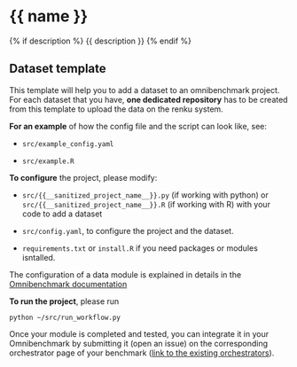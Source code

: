 # {{ name }}

{% if description %} {{ description }} {% endif %}

## Dataset template

This template will help you to add a dataset to an omnibenchmark project. For each dataset that you have, **one dedicated repository** has to be created from this template to upload the data on the renku system. 

**For an example** of how the config file and the script can look like, see: 

- `src/example_config.yaml` 

- `src/example.R` 

**To configure** the project, please modify: 

- `src/{{__sanitized_project_name__}}.py` (if working with python) or 
`src/{{__sanitized_project_name__}}.R` (if working with R) with your code to add a dataset

- `src/config.yaml`, to configure the project and the dataset.

- `requirements.txt` or `install.R` if you need packages or modules isntalled. 

The configuration of a data module is explained in details in the [Omnibenchmark documentation](https://omnibenchmark.readthedocs.io/en/latest/start/modules/01_data_module.html)

**To run the project**, please run

`python ~/src/run_workflow.py`

Once your module is completed and tested, you can integrate it in your Omnibenchmark by submitting it (open an issue) on the corresponding orchestrator page of your benchmark ([link to the existing orchestrators](https://omnibenchmark.pages.uzh.ch/omb-site/p/benchmarks/)). 